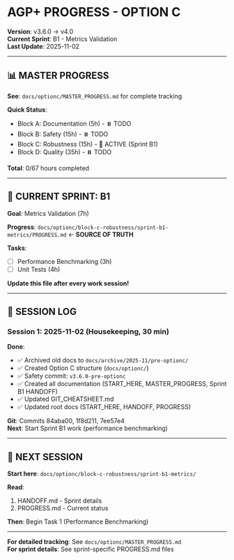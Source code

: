 # AGP+ PROGRESS - OPTION C

**Version**: v3.6.0 → v4.0  
**Current Sprint**: B1 - Metrics Validation  
**Last Update**: 2025-11-02

---

## 📊 MASTER PROGRESS

**See**: `docs/optionc/MASTER_PROGRESS.md` for complete tracking

**Quick Status**:
- Block A: Documentation (5h) - ⏸️ TODO
- Block B: Safety (15h) - ⏸️ TODO  
- Block C: Robustness (15h) - 🔄 ACTIVE (Sprint B1)
- Block D: Quality (35h) - ⏸️ TODO

**Total**: 0/67 hours completed

---

## 🔄 CURRENT SPRINT: B1

**Goal**: Metrics Validation (7h)

**Progress**: `docs/optionc/block-c-robustness/sprint-b1-metrics/PROGRESS.md` ← **SOURCE OF TRUTH**

**Tasks**:
- [ ] Performance Benchmarking (3h)
- [ ] Unit Tests (4h)

**Update this file after every work session!**

---

## 📝 SESSION LOG

### Session 1: 2025-11-02 (Housekeeping, 30 min)
**Done**:
- ✅ Archived old docs to `docs/archive/2025-11/pre-optionc/`
- ✅ Created Option C structure (`docs/optionc/`)
- ✅ Safety commit: `v3.6.0-pre-optionc`
- ✅ Created all documentation (START_HERE, MASTER_PROGRESS, Sprint B1 HANDOFF)
- ✅ Updated GIT_CHEATSHEET.md
- ✅ Updated root docs (START_HERE, HANDOFF, PROGRESS)

**Git**: Commits 84aba00, 1f8d211, 7ee57e4  
**Next**: Start Sprint B1 work (performance benchmarking)

---

## 🎯 NEXT SESSION

**Start here**: `docs/optionc/block-c-robustness/sprint-b1-metrics/`

**Read**:
1. HANDOFF.md - Sprint details
2. PROGRESS.md - Current status

**Then**: Begin Task 1 (Performance Benchmarking)

---

**For detailed tracking**: See `docs/optionc/MASTER_PROGRESS.md`  
**For sprint details**: See sprint-specific PROGRESS.md files
